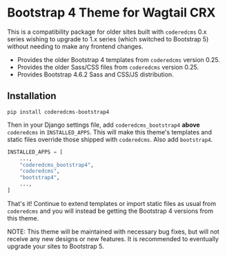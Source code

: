 Bootstrap 4 Theme for Wagtail CRX
=================================

This is a compatibility package for older sites built with `coderedcms` 0.x
series wishing to upgrade to 1.x series (which switched to Bootstrap 5) without
needing to make any frontend changes.

* Provides the older Bootstrap 4 templates from `coderedcms` version 0.25.
* Provides the older Sass/CSS files from `coderedcms` version 0.25.
* Provides Bootstrap 4.6.2 Sass and CSS/JS distribution.

Installation
------------

```
pip install coderedcms-bootstrap4
```

Then in your Django settings file, add `coderedcms_bootstrap4` **above**
`coderedcms` in `INSTALLED_APPS`. This will make this theme's templates and
static files override those shipped with `coderedcms`. Also add `bootstrap4`.

```python
INSTALLED_APPS = [
    ...,
    "coderedcms_bootstrap4",
    "coderedcms",
    "bootstrap4",
    ...,
]
```

That's it! Continue to extend templates or import static files as usual from
`coderedcms` and you will instead be getting the Bootstrap 4 versions from this
theme.

NOTE: This theme will be maintained with necessary bug fixes, but will not
receive any new designs or new features. It is recommended to eventually upgrade
your sites to Bootstrap 5.
